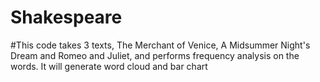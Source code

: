 # Shakespeare
#This code takes 3 texts, The Merchant of Venice, A Midsummer Night's Dream and Romeo and Juliet, and performs frequency analysis on the words. It will generate word cloud and bar chart
